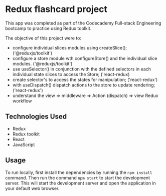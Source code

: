 # Redux flashcard project

This app was completed as part of the Codecademy Full-stack Engineering bootcamp to practice using Redux toolkit. 

The objective of this project were to:

- configure individual slices modules using createSlice(); ('@reduxjs/toolkit')
- configure a store module wth configureStore() and the individual slice modules. ('@reduxjs/toolkit')
- use useSelector() in conjunction with the defined selectors in each individual state slices to access the Store; ('react-redux)
- create selector's to access the states for manipulation; ('react-redux')
- with useDispatch() dispatch actions to the store to update rendering; ('react-redux')
- understand the view => middleware => Action (dispatch) => view Redux workflow


## Technologies Used

- Redux
- Redux toolkit
- React
- JavaScript

## Usage

To run locally, first install the dependencies by running the `npm install` command. Then run the command `npm start` to start the development server. This will start the development server and open the application in your default web browser.
